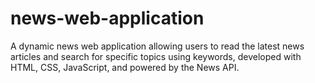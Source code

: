 # news-web-application
A dynamic news web application allowing users to read the latest news articles and search for specific topics using keywords, developed with HTML, CSS, JavaScript, and powered by the News API.
